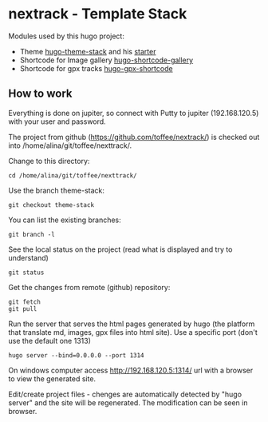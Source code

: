 # nextrack - Template Stack

Modules used by this hugo project:
 * Theme [hugo-theme-stack](https://github.com/CaiJimmy/hugo-theme-stack) and his [starter](https://github.com/CaiJimmy/hugo-theme-stack-starter)
 * Shortcode for Image gallery [hugo-shortcode-gallery](https://github.com/mfg92/hugo-shortcode-gallery)
 * Shortcode for gpx tracks [hugo-gpx-shortcode](https://github.com/martinschneider/hugo-gpx-shortcode)
 
## How to work

 Everything is done on jupiter, so connect with Putty to jupiter (192.168.120.5) with your user and password.
 
 The project from github (https://github.com/toffee/nextrack/) is checked out into /home/alina/git/toffee/nexttrack/. 
 
 Change to this directory:
 ```
 cd /home/alina/git/toffee/nexttrack/
 ```
 Use the branch theme-stack:
 ```
 git checkout theme-stack
 ```
 You can list the existing branches:
 ```
 git branch -l
 ```
 See the local status on the project (read what is displayed and try to understand)
 ```
 git status
 ```
 Get the changes from remote (github) repository:
 ```
 git fetch
 git pull
 ```
 Run the server that serves the html pages generated by hugo (the platform that translate md, images, gpx files into html site). Use a specific port (don't use the default one 1313)
 ```
 hugo server --bind=0.0.0.0 --port 1314
 ```
 On windows computer access http://192.168.120.5:1314/ url with a browser to view the generated site.

 Edit/create project files - chenges are automatically detected by "hugo server" and the site will be regenerated. The modification can be seen in browser.





